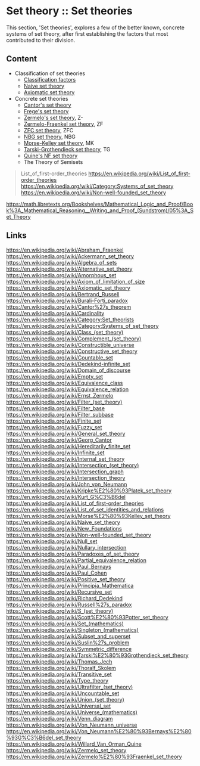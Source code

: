 # Set theory :: Set theories

This section, 'Set theories', explores a few of the better known, concrete systems of set theory, after first establishing the factors that most contributed to their division.

## Content

- Classification of set theories
  - [Classification factors](./classification-factors.md)
  - [Naive set theory](./naive-set-theory.md)
  - [Axiomatic set theory](./axiomatic-set-theory.md)
- Concrete set theories
  - [Cantor's set theory](./cantors-set-theory.md)
  - [Frege's set theory](./frege-set-theory.md)
  - [Zermelo's set theory](./zermelo-set-theory.md), Z-
  - [Zermelo-Fraenkel set theory](./zermelo-fraenkel-set-theory.md), ZF
  - [ZFC set theory](./zfc-set-theory.md), ZFC
  - [NBG set theory](./nbg-set-theory.md), NBG
  - [Morse-Kelley set theory](./morse-kelley-set-theory.md), MK
  - [Tarski-Grothendieck set theory](./tarski-grothendieck-set-theory.md), TG
  - [Quine's NF set theory](./quines-nf-set-theory.md)
  - The Theory of Semisets


>List_of_first-order_theories
https://en.wikipedia.org/wiki/List_of_first-order_theories
https://en.wikipedia.org/wiki/Category:Systems_of_set_theory
https://en.wikipedia.org/wiki/Non-well-founded_set_theory

https://math.libretexts.org/Bookshelves/Mathematical_Logic_and_Proof/Book%3A_Mathematical_Reasoning__Writing_and_Proof_(Sundstrom)/05%3A_Set_Theory


## Links

https://en.wikipedia.org/wiki/Abraham_Fraenkel
https://en.wikipedia.org/wiki/Ackermann_set_theory
https://en.wikipedia.org/wiki/Algebra_of_sets
https://en.wikipedia.org/wiki/Alternative_set_theory
https://en.wikipedia.org/wiki/Amorphous_set
https://en.wikipedia.org/wiki/Axiom_of_limitation_of_size
https://en.wikipedia.org/wiki/Axiomatic_set_theory
https://en.wikipedia.org/wiki/Bertrand_Russell
https://en.wikipedia.org/wiki/Burali-Forti_paradox
https://en.wikipedia.org/wiki/Cantor%27s_theorem
https://en.wikipedia.org/wiki/Cardinality
https://en.wikipedia.org/wiki/Category:Set_theorists
https://en.wikipedia.org/wiki/Category:Systems_of_set_theory
https://en.wikipedia.org/wiki/Class_(set_theory)
https://en.wikipedia.org/wiki/Complement_(set_theory)
https://en.wikipedia.org/wiki/Constructible_universe
https://en.wikipedia.org/wiki/Constructive_set_theory
https://en.wikipedia.org/wiki/Countable_set
https://en.wikipedia.org/wiki/Dedekind-infinite_set
https://en.wikipedia.org/wiki/Domain_of_discourse
https://en.wikipedia.org/wiki/Empty_set
https://en.wikipedia.org/wiki/Equivalence_class
https://en.wikipedia.org/wiki/Equivalence_relation
https://en.wikipedia.org/wiki/Ernst_Zermelo
https://en.wikipedia.org/wiki/Filter_(set_theory)
https://en.wikipedia.org/wiki/Filter_base
https://en.wikipedia.org/wiki/Filter_subbase
https://en.wikipedia.org/wiki/Finite_set
https://en.wikipedia.org/wiki/Fuzzy_set
https://en.wikipedia.org/wiki/General_set_theory
https://en.wikipedia.org/wiki/Georg_Cantor
https://en.wikipedia.org/wiki/Hereditarily_finite_set
https://en.wikipedia.org/wiki/Infinite_set
https://en.wikipedia.org/wiki/Internal_set_theory
https://en.wikipedia.org/wiki/Intersection_(set_theory)
https://en.wikipedia.org/wiki/Intersection_graph
https://en.wikipedia.org/wiki/Intersection_theory
https://en.wikipedia.org/wiki/John_von_Neumann
https://en.wikipedia.org/wiki/Kripke%E2%80%93Platek_set_theory
https://en.wikipedia.org/wiki/Kurt_G%C3%B6del
https://en.wikipedia.org/wiki/List_of_first-order_theories
https://en.wikipedia.org/wiki/List_of_set_identities_and_relations
https://en.wikipedia.org/wiki/Morse%E2%80%93Kelley_set_theory
https://en.wikipedia.org/wiki/Naive_set_theory
https://en.wikipedia.org/wiki/New_Foundations
https://en.wikipedia.org/wiki/Non-well-founded_set_theory
https://en.wikipedia.org/wiki/Null_set
https://en.wikipedia.org/wiki/Nullary_intersection
https://en.wikipedia.org/wiki/Paradoxes_of_set_theory
https://en.wikipedia.org/wiki/Partial_equivalence_relation
https://en.wikipedia.org/wiki/Paul_Bernays
https://en.wikipedia.org/wiki/Paul_Cohen
https://en.wikipedia.org/wiki/Positive_set_theory
https://en.wikipedia.org/wiki/Principia_Mathematica
https://en.wikipedia.org/wiki/Recursive_set
https://en.wikipedia.org/wiki/Richard_Dedekind
https://en.wikipedia.org/wiki/Russell%27s_paradox
https://en.wikipedia.org/wiki/S_(set_theory)
https://en.wikipedia.org/wiki/Scott%E2%80%93Potter_set_theory
https://en.wikipedia.org/wiki/Set_(mathematics)
https://en.wikipedia.org/wiki/Singleton_(mathematics)
https://en.wikipedia.org/wiki/Subset_and_superset
https://en.wikipedia.org/wiki/Suslin%27s_problem
https://en.wikipedia.org/wiki/Symmetric_difference
https://en.wikipedia.org/wiki/Tarski%E2%80%93Grothendieck_set_theory
https://en.wikipedia.org/wiki/Thomas_Jech
https://en.wikipedia.org/wiki/Thoralf_Skolem
https://en.wikipedia.org/wiki/Transitive_set
https://en.wikipedia.org/wiki/Type_theory
https://en.wikipedia.org/wiki/Ultrafilter_(set_theory)
https://en.wikipedia.org/wiki/Uncountable_set
https://en.wikipedia.org/wiki/Union_(set_theory)
https://en.wikipedia.org/wiki/Universal_set
https://en.wikipedia.org/wiki/Universe_(mathematics)
https://en.wikipedia.org/wiki/Venn_diagram
https://en.wikipedia.org/wiki/Von_Neumann_universe
https://en.wikipedia.org/wiki/Von_Neumann%E2%80%93Bernays%E2%80%93G%C3%B6del_set_theory
https://en.wikipedia.org/wiki/Willard_Van_Orman_Quine
https://en.wikipedia.org/wiki/Zermelo_set_theory
https://en.wikipedia.org/wiki/Zermelo%E2%80%93Fraenkel_set_theory

